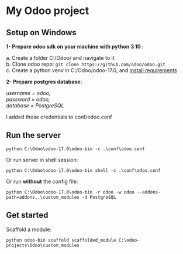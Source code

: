 # My Odoo project

## Setup on Windows

**1- Prepare odoo sdk on your machine with python 3.10 :**

a. Create a folder C:/Odoo/ and navigate to it\
b. Clone odoo repo: `git clone https://github.com/odoo/odoo.git` \
c. Create a python venv in C:/Odoo/odoo-17.0, and [install requirements](https://www.odoo.com/documentation/15.0/administration/install/source.html)

**2- Prepare postgres database:**

*username = odoo,* \
*password = odoo,* \
*database = PostgreSQL*

I added those credentials to conf/odoo.conf

## Run the server

`python C:\Odoo\odoo-17.0\odoo-bin -c .\conf\odoo.conf`

Or run server in shell session:

`python C:\Odoo\odoo-17.0\odoo-bin shell -c .\conf\odoo.conf`

Or run **without** the config file:

`python C:\Odoo\odoo-17.0\odoo-bin -r odoo -w odoo --addons-path=addons,.\custom_modules -d PostgreSQL`

## Get started

Scaffold a module:

`python odoo-bin scaffold scaffolded_module C:\odoo-projects\Odoo\custom_modules`
